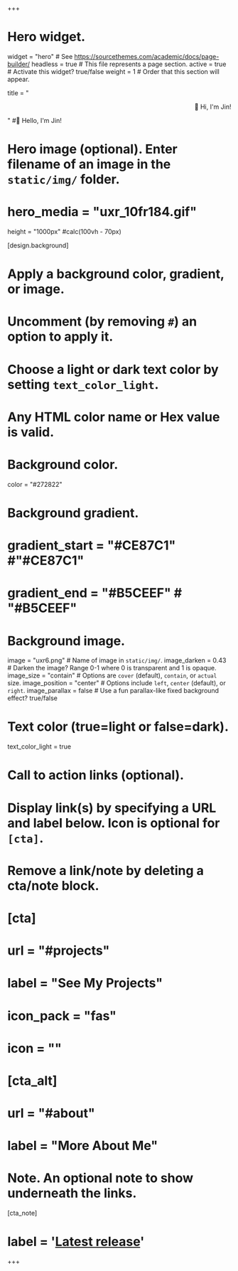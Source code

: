 +++
# Hero widget.
widget = "hero"  # See https://sourcethemes.com/academic/docs/page-builder/
headless = true  # This file represents a page section.
active = true  # Activate this widget? true/false
weight = 1  # Order that this section will appear.

title = "<p style='text-align:right'>👋 Hi, I'm Jin! </p>" #👋 Hello, I'm Jin!

# Hero image (optional). Enter filename of an image in the `static/img/` folder.
# hero_media = "uxr_10fr184.gif"

height = "1000px" #calc(100vh - 70px)

[design.background]
  # Apply a background color, gradient, or image.
  #   Uncomment (by removing `#`) an option to apply it.
  #   Choose a light or dark text color by setting `text_color_light`.
  #   Any HTML color name or Hex value is valid.

  # Background color.
  color = "#272822"

  # Background gradient.
  # gradient_start = "#CE87C1" #"#CE87C1"
  # gradient_end = "#B5CEEF" # "#B5CEEF"

  # Background image.
  image = "uxr6.png"  # Name of image in `static/img/`.
  image_darken = 0.43  # Darken the image? Range 0-1 where 0 is transparent and 1 is opaque.
  image_size = "contain"  #  Options are `cover` (default), `contain`, or `actual` size.
  image_position = "center"  # Options include `left`, `center` (default), or `right`.
  image_parallax = false  # Use a fun parallax-like fixed background effect? true/false

  # Text color (true=light or false=dark).
  text_color_light = true

# Call to action links (optional).
#   Display link(s) by specifying a URL and label below. Icon is optional for `[cta]`.
#   Remove a link/note by deleting a cta/note block.
# [cta]
#  url = "#projects"
#  label = "See My Projects"
#  icon_pack = "fas"
#  icon = ""

# [cta_alt]
  # url = "#about"
  # label = "More About Me"

# Note. An optional note to show underneath the links.
[cta_note]
  # label = '<a class="js-github-release" href="https://sourcethemes.com/academic/updates" data-repo="gcushen/hugo-academic">Latest release<!-- V --></a>'
+++
